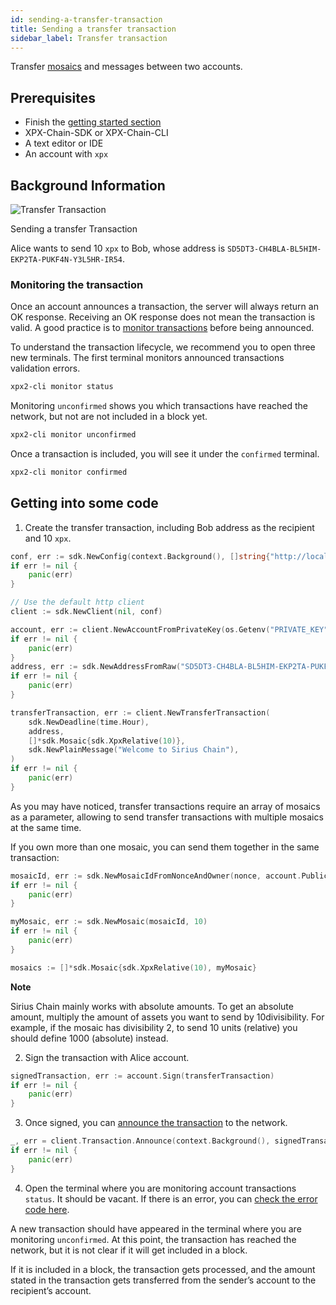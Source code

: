 ```yaml
---
id: sending-a-transfer-transaction
title: Sending a transfer transaction
sidebar_label: Transfer transaction
---
```


Transfer [mosaics](../../built-in-features/mosaic.md) and messages between two accounts.

## Prerequisites

- Finish the [getting started section](../../getting-started/setting-up-workstation.md)
- XPX-Chain-SDK or XPX-Chain-CLI
- A text editor or IDE
- An account with `xpx`

## Background Information 

![Transfer Transaction](/img/transfer-transaction1.png "Transfer Transaction")

<p class=caption>Sending a transfer Transaction</p>

Alice wants to send 10 `xpx` to Bob, whose address is `SD5DT3-CH4BLA-BL5HIM-EKP2TA-PUKF4N-Y3L5HR-IR54`.

### Monitoring the transaction

Once an account announces a transaction, the server will always return an OK response. Receiving an OK response does not mean the transaction is valid. A good practice is to [monitor transactions](../monitoring/monitoring-a-transaction-status.md) before being announced.

To understand the transaction lifecycle, we recommend you to open three new terminals. The first terminal monitors announced transactions validation errors.

```sh
xpx2-cli monitor status
```

Monitoring `unconfirmed` shows you which transactions have reached the network, but not are not included in a block yet.

```sh
xpx2-cli monitor unconfirmed
```

Once a transaction is included, you will see it under the `confirmed` terminal.

```sh
xpx2-cli monitor confirmed
```

## Getting into some code

1. Create the transfer transaction, including Bob address as the recipient and 10 `xpx`.

<!--DOCUSAURUS_CODE_TABS-->
<!--Golang-->
```go
conf, err := sdk.NewConfig(context.Background(), []string{"http://localhost:3000"})
if err != nil {
    panic(err)
}

// Use the default http client
client := sdk.NewClient(nil, conf)

account, err := client.NewAccountFromPrivateKey(os.Getenv("PRIVATE_KEY"))
if err != nil {
    panic(err)
}
address, err := sdk.NewAddressFromRaw("SD5DT3-CH4BLA-BL5HIM-EKP2TA-PUKF4N-Y3L5HR-IR54")
if err != nil {
    panic(err)
}

transferTransaction, err := client.NewTransferTransaction(
    sdk.NewDeadline(time.Hour),
    address,
    []*sdk.Mosaic{sdk.XpxRelative(10)},
    sdk.NewPlainMessage("Welcome to Sirius Chain"),
)
if err != nil {
    panic(err)
}
```
<!--END_DOCUSAURUS_CODE_TABS-->

As you may have noticed, transfer transactions require an array of mosaics as a parameter, allowing to send transfer transactions with multiple mosaics at the same time.

If you own more than one mosaic, you can send them together in the same transaction:

<!--DOCUSAURUS_CODE_TABS-->
<!--Golang-->
```go
mosaicId, err := sdk.NewMosaicIdFromNonceAndOwner(nonce, account.PublicAccount.PublicKey)
if err != nil {
    panic(err)
}

myMosaic, err := sdk.NewMosaic(mosaicId, 10)
if err != nil {
    panic(err)
}

mosaics := []*sdk.Mosaic{sdk.XpxRelative(10), myMosaic}
```
<!--END_DOCUSAURUS_CODE_TABS-->

<div class=info>

**Note**

Sirius Chain mainly works with absolute amounts. To get an absolute amount, multiply the amount of assets you want to send by 10divisibility. For example, if the mosaic has divisibility 2, to send 10 units (relative) you should define 1000 (absolute) instead.

</div>

2. Sign the transaction with Alice account.

<!--DOCUSAURUS_CODE_TABS-->
<!--Golang-->
```go
signedTransaction, err := account.Sign(transferTransaction)
if err != nil {
    panic(err)
}
```
<!--END_DOCUSAURUS_CODE_TABS-->


3. Once signed, you can [announce the transaction](../../protocol/transaction.md) to the network.

<!--DOCUSAURUS_CODE_TABS-->
<!--Golang-->
```go
_, err = client.Transaction.Announce(context.Background(), signedTransaction)
if err != nil {
    panic(err)
}
```
<!--END_DOCUSAURUS_CODE_TABS-->


4. Open the terminal where you are monitoring account transactions `status`. It should be vacant. If there is an error, you can [check the error code here](../../rest-api/status-errors.md).

A new transaction should have appeared in the terminal where you are monitoring `unconfirmed`. At this point, the transaction has reached the network, but it is not clear if it will get included in a block.

If it is included in a block, the transaction gets processed, and the amount stated in the transaction gets transferred from the sender’s account to the recipient’s account.

